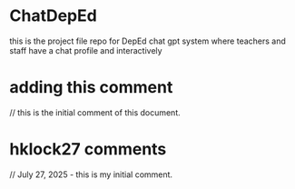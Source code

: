 # ChatDepEd
this is the project file repo for DepEd chat gpt system where teachers and staff have a chat profile and interactively 

# adding this comment
// this is the initial comment of this document.

# hklock27 comments
// July 27, 2025 - this is my initial comment.

